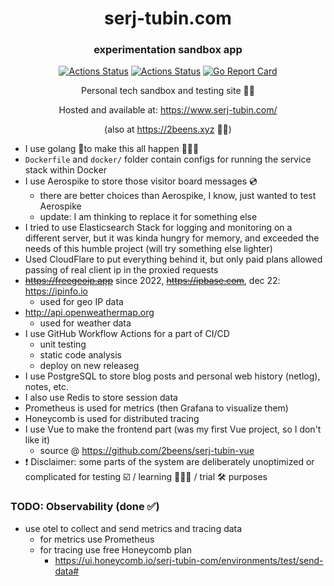 <div align="center">

  # serj-tubin.com
  ### experimentation sandbox app
  [![Actions Status](https://github.com/2beens/serj-tubin-com/workflows/CI/badge.svg)](https://github.com/2beens/serj-tubin-com/actions)
  [![Actions Status](https://github.com/2beens/serj-tubin-com/workflows/CodeQL/badge.svg)](https://github.com/2beens/serj-tubin-com/actions)
  [![Go Report Card](https://goreportcard.com/badge/github.com/2beens/serj-tubin-com)](https://goreportcard.com/report/github.com/2beens/serj-tubin-com)
  
  Personal tech sandbox and testing site 🕵️‍♀️
  
  Hosted and available at: https://www.serj-tubin.com/
  
  (also at https://2beens.xyz 🤷🏼‍)

</div>

* I use golang 🦫to make this all happen 👨🏼‍💻
* `Dockerfile` and `docker/` folder contain configs for running the service stack within Docker
* I use Aerospike to store those visitor board messages 💿
    * there are better choices than Aerospike, I know, just wanted to test Aerospike
    * update: I am thinking to replace it for something else
* I tried to use Elasticsearch Stack for logging and monitoring on a different server, but it was kinda hungry for memory, and exceeded the needs of this humble project (will try something else lighter)
* Used CloudFlare to put everything behind it, but only paid plans allowed passing of real client ip in the proxied requests
* ~~https://freegeoip.app~~ since 2022, ~~https://ipbase.com~~, dec 22: https://ipinfo.io
    * used for geo IP data
* http://api.openweathermap.org
    * used for weather data
* I use GitHub Workflow Actions for a part of CI/CD
    * unit testing
    * static code analysis
    * deploy on new releaseg
* I use PostgreSQL to store blog posts and personal web history (netlog), notes, etc.
* I also use Redis to store session data
* Prometheus is used for metrics (then Grafana to visualize them)
* Honeycomb is used for distributed tracing
* I use Vue to make the frontend part (was my first Vue project, so I don't like it)
    * source @ https://github.com/2beens/serj-tubin-vue
* ❗️ Disclaimer: some parts of the system are deliberately unoptimized or complicated for testing ☑️ / learning 👨🏼‍🏫 / trial 🛠 purposes

### TODO: Observability (done ✅)
- use otel to collect and send metrics and tracing data
  - for metrics use Prometheus
  - for tracing use free Honeycomb plan
    - https://ui.honeycomb.io/serj-tubin-com/environments/test/send-data#